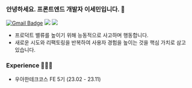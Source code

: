 ### 안녕하세요. 프론트엔드 개발자 이세민입니다. 👋

[![Gmail Badge](https://img.shields.io/badge/Gmail-D14836?style=for-the-badge&logo=Gmail&logoColor=white)](mailto:semnil5202@gmail.com)
<a href="https://velog.io/@semnil5202/posts" target="_blank"><img src="https://img.shields.io/badge/Velog-00C689?style=for-the-badge&logo=Velog&logoColor=white"/></a>
<a href="https://se-een.vercel.app/" target="_blank"><img src="https://img.shields.io/badge/Portfolio-3483EC?style=for-the-badge&logo=ReadTheDocs&logoColor=white"/></a>

- 프로덕트 밸류를 높이기 위해 능동적으로 사고하며 행동합니다.
- 새로운 시도와 리팩토링을 반복하여 사용자 경험을 높이는 것을 핵심 가치로 삼고 있습니다.

### Experience 🧑🏻‍💻

- 우아한테크코스 FE 5기 (23.02 - 23.11)
